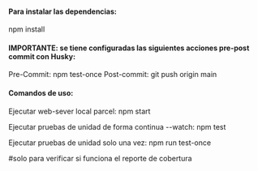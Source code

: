 #### Para instalar las dependencias:

npm install

#### IMPORTANTE: se tiene configuradas las siguientes acciones pre-post commit con Husky:

Pre-Commit: npm test-once
Post-commit: git push origin main

#### Comandos de uso:

Ejecutar web-sever local parcel:
npm start

Ejecutar pruebas de unidad de forma continua --watch:
npm test

Ejecutar pruebas de unidad solo una vez:
npm run test-once

#solo para verificar si funciona el reporte de cobertura
